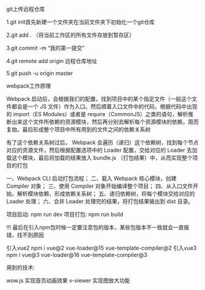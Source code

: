 
git上传远程仓库

1.git init首先新建一个文件夹在当前文件夹下初始化一个git仓库

2.git add . （将当前工作区的所有文件存放到暂存区）

3.git commit -m “我的第一提交”

4.git remote add origin 远程仓库地址

5.git push -u origin master

webpack工作原理

Webpack 启动后，会根据我们的配置，找到项目中的某个指定文件（一般这个文件都会是一个 JS 文件）作为入口。然后顺着入口文件中的代码，根据代码中出现的 import（ES Modules）或者是 
require（CommonJS）之类的语句，解析推断出来这个文件所依赖的资源模块，然后再分别去解析每个资源模块的依赖，周而复始，最后形成整个项目中所有用到的文件之间的依赖关系树

有了这个依赖关系树过后， Webpack 会遍历（递归）这个依赖树，找到每个节点对应的资源文件，然后根据配置选项中的 Loader 配置，交给对应的 Loader 去加载这个模块，最后将加载的结果放入 bundle.js
（打包结果）中，从而实现整个项目的打包

  一、Webpack CLI 启动打包流程；
  二、载入 Webpack 核心模块，创建 Compiler 对象；
  三、使用 Compiler 对象开始编译整个项目；
  四、从入口文件开始，解析模块依赖，形成依赖关系树；
  五、递归依赖树，将每个模块交给对应的 Loader 处理；
  六、合并 Loader 处理完的结果，将打包结果输出到 dist 目录。

项目启动:
  npm run dev
项目打包:
  npm run build

!!! 最后在引入npm包时候一定要注意包的版本，某些包版本不一致就会一直报错，找不到原因

引入vue2 npm i vue@2 vue-loader@15 vue-template-compiler@2
引入vue3 npm i vue@3 vue-loader@16 vue-template-compiler@3

用到的技术:

wow.js 实现首页动画效果
v-viewer 实现图放大功能